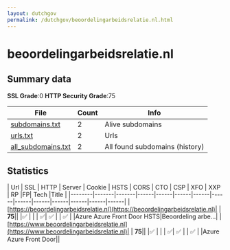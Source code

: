 ```yaml
---
layout: dutchgov
permalink: /dutchgov/beoordelingarbeidsrelatie.nl.html
---
```



# beoordelingarbeidsrelatie.nl
## Summary data


**SSL Grade**:0
**HTTP Security Grade**:75


| File       | Count | Info |
|------------|-------|------|
|[subdomains.txt](/data/beoordelingarbeidsrelatie.nl/subdomains.txt)|2|Alive subdomains|
|[urls.txt](/data/beoordelingarbeidsrelatie.nl/urls.txt)|2|Urls|
|[all_subdomains.txt](/data/beoordelingarbeidsrelatie.nl/all_subdomains.txt)|2|All found subdomains (history)|


## Statistics


| Url | SSL | HTTP | Server | Cookie | HSTS | CORS | CTO | CSP | XFO | XXP | RP |FP| Tech |Title |
|--------|-------|-------|------|------|------|------|------|------|------|------|------|------|------|
|[https://beoordelingarbeidsrelatie.nl](https://beoordelingarbeidsrelatie.nl)| | **75**|| |:white_check_mark: | | | :white_check_mark:| :white_check_mark: | | :white_check_mark: | |Azure Azure Front Door HSTS|Beoordeling arbe...|
|[https://www.beoordelingarbeidsrelatie.nl](https://www.beoordelingarbeidsrelatie.nl)| | **75**|| |:white_check_mark: | | | :white_check_mark:| :white_check_mark: | | :white_check_mark: | |Azure Azure Front Door||